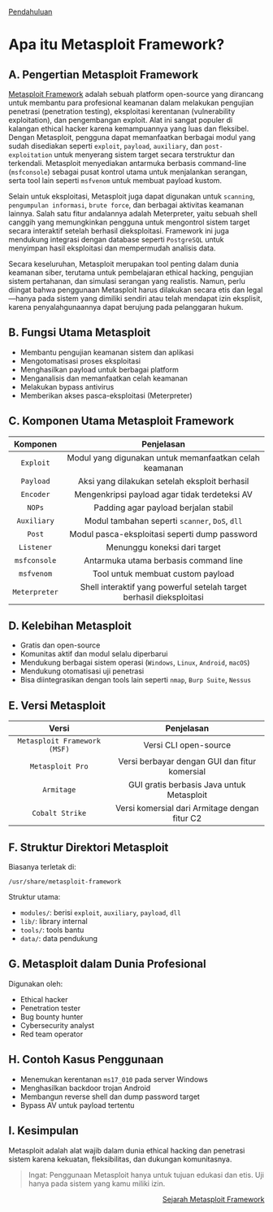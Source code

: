 <p align="left">
  <a href="https://github.com/fixploit03/Belajar-Metasploit-Framework/blob/main/resource/Pendahuluan.md">Pendahuluan</a>
</p>

# Apa itu Metasploit Framework?

## A. Pengertian Metasploit Framework

[Metasploit Framework](https://www.metasploit.com/) adalah sebuah platform open-source yang dirancang untuk membantu para profesional keamanan dalam melakukan pengujian penetrasi (penetration testing), eksploitasi kerentanan (vulnerability exploitation), dan pengembangan exploit. Alat ini sangat populer di kalangan ethical hacker karena kemampuannya yang luas dan fleksibel. Dengan Metasploit, pengguna dapat memanfaatkan berbagai modul yang sudah disediakan seperti `exploit`, `payload`, `auxiliary`, dan `post-exploitation` untuk menyerang sistem target secara terstruktur dan terkendali. Metasploit menyediakan antarmuka berbasis command-line (`msfconsole`) sebagai pusat kontrol utama untuk menjalankan serangan, serta tool lain seperti `msfvenom` untuk membuat payload kustom.

Selain untuk eksploitasi, Metasploit juga dapat digunakan untuk `scanning`, `pengumpulan informasi`, `brute force`, dan berbagai aktivitas keamanan lainnya. Salah satu fitur andalannya adalah Meterpreter, yaitu sebuah shell canggih yang memungkinkan pengguna untuk mengontrol sistem target secara interaktif setelah berhasil dieksploitasi. Framework ini juga mendukung integrasi dengan database seperti `PostgreSQL` untuk menyimpan hasil eksploitasi dan mempermudah analisis data.

Secara keseluruhan, Metasploit merupakan tool penting dalam dunia keamanan siber, terutama untuk pembelajaran ethical hacking, pengujian sistem pertahanan, dan simulasi serangan yang realistis. Namun, perlu diingat bahwa penggunaan Metasploit harus dilakukan secara etis dan legal—hanya pada sistem yang dimiliki sendiri atau telah mendapat izin eksplisit, karena penyalahgunaannya dapat berujung pada pelanggaran hukum.

## B. Fungsi Utama Metasploit
- Membantu pengujian keamanan sistem dan aplikasi
- Mengotomatisasi proses eksploitasi
- Menghasilkan payload untuk berbagai platform
- Menganalisis dan memanfaatkan celah keamanan
- Melakukan bypass antivirus
- Memberikan akses pasca-eksploitasi (Meterpreter)

## C. Komponen Utama Metasploit Framework

| Komponen | Penjelasan |
|:--:|:--:|
| `Exploit` | Modul yang digunakan untuk memanfaatkan celah keamanan |
| `Payload` | Aksi yang dilakukan setelah eksploit berhasil |
| `Encoder` | Mengenkripsi payload agar tidak terdeteksi AV |
| `NOPs` | Padding agar payload berjalan stabil |
| `Auxiliary` | Modul tambahan seperti `scanner`, `DoS`, `dll` |
| `Post` | Modul pasca-eksploitasi seperti dump password |
| `Listener` | Menunggu koneksi dari target | 
| `msfconsole` | Antarmuka utama berbasis command line |
| `msfvenom` | Tool untuk membuat custom payload |
| `Meterpreter` | Shell interaktif yang powerful setelah target berhasil dieksploitasi |

## D. Kelebihan Metasploit
- Gratis dan open-source
- Komunitas aktif dan modul selalu diperbarui
- Mendukung berbagai sistem operasi (`Windows`, `Linux`, `Android`, `macOS`)
- Mendukung otomatisasi uji penetrasi
- Bisa diintegrasikan dengan tools lain seperti `nmap`, `Burp Suite`, `Nessus`

## E. Versi Metasploit

| Versi |	Penjelasan |
|:--:|:--:|
| `Metasploit Framework (MSF)` | Versi CLI open-source |
| `Metasploit Pro` | Versi berbayar dengan GUI dan fitur komersial | 
| `Armitage` | GUI gratis berbasis Java untuk Metasploit |
| `Cobalt Strike` | Versi komersial dari Armitage dengan fitur C2 | 

## F. Struktur Direktori Metasploit

Biasanya terletak di:

```
/usr/share/metasploit-framework
```

Struktur utama:
- `modules/`: berisi `exploit`, `auxiliary`, `payload`, `dll`
- `lib/`: library internal
- `tools/`: tools bantu
- `data/`: data pendukung

## G. Metasploit dalam Dunia Profesional

Digunakan oleh:
- Ethical hacker
- Penetration tester
- Bug bounty hunter
- Cybersecurity analyst
- Red team operator


## H. Contoh Kasus Penggunaan

- Menemukan kerentanan `ms17_010` pada server Windows
- Menghasilkan backdoor trojan Android
- Membangun reverse shell dan dump password target
- Bypass AV untuk payload tertentu

## I. Kesimpulan

Metasploit adalah alat wajib dalam dunia ethical hacking dan penetrasi sistem karena kekuatan, fleksibilitas, dan dukungan komunitasnya.

> Ingat: Penggunaan Metasploit hanya untuk tujuan edukasi dan etis. Uji hanya pada sistem yang kamu miliki izin.

<p align="right">
  <a href="https://github.com/fixploit03/Belajar-Metasploit-Framework/blob/main/resource/Sejarah%20Metasploit%20Framework.md">Sejarah Metasploit Framework</a>
</p>
